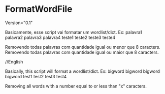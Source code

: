 # FormatWordFile


Version="0.1"

Basicamente, esse script vai formatar um wordlist/dict.
 Ex:
      palavra1
      palavra2
      palavra3
      palavra4
      teste1
      teste2
      teste3
      teste4

Removendo todas palavras com quantidade igual ou menor que 8 caracters.
Removendo todas palavras com quantidade igual ou maior que 8 caracters.


//English

Basically, this script will format a wordlist/dict. 
Ex: 
       bigword
       bigword
       bigword
       bigword
       test1
       test2
       test3
       test4
       
Removing all words with a number equal to or less than "x" caracters.
